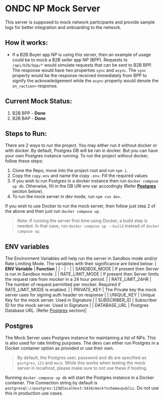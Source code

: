 # ONDC NP Mock Server
This server is supposed to mock network participants and provide sample logs for better integration and onboarding to the network. 

## How it works:
 - If a B2B Buyer app NP is using this server, then an example of usage could be to mock a B2B seller app NP (BPP). Requests to `/api/b2b/bpp/*` would simulate requests that can be sent to B2B BPP. The response would have two properties `sync` and `async`. The `sync` property would be the response received immediately from BPP to signify the acknowledgement while the `async` property would denote the `on_<action>` response.

## Current Mock Status:
1. B2B BPP - **Done**
2. B2B BAP - **Done**

## Steps to Run:
There are 2 ways to run the project. You may either run it without docker or with docker. By default, Postgres DB will be ran in docker. But you can have your own Postgres instance running. To run the project without docker, follow these steps:
1. Clone the Repo, move into the project root and run `npm i`.
2. Copy the `copy.env` and name the copy `.env`. Fill the required values
4. If you wish to run Postgres in a docker instance then run `docker compose up db`. Otherwise, fill in the DB URI env var accordingly (Refer **[Postgres](#postgres)** section below).
3. To run the mock server in dev mode, run `npm run dev`.

If you wish to use Docker to run the mock server, then follow just step 2 of the above and then just run `docker compose up`. 
> Note: If running the server first time using Docker, a build step is needed. In that case, run `docker compose up --build` instead of `docker compose up`.

## ENV variables
The Environment Variables will help run the server in Sandbox mode and/or Rate Limiting Mode. The variables with their significance are listed below:
| **ENV Variable** | **Function** |
| - | - |
| SANDBOX_MODE | If present then Server is run in Sandbox mode. |
| RATE_LIMIT_MODE | If present then Server limits the request rate from _mocker_ in a 24 hour period. |
| RATE_LIMIT_24HR | The number of request permitted per mocker. Required if RATE_LIMIT_MODE is enabled. |
| PRIVATE_KEY | The Private key the mock server uses for signing auth header on response |
| UNIQUE_KEY | Unique Key for the mock server. Used in Signature |
| SUBSCRIBER_ID | Subscriber ID for the mock server. Used in Signature |
| DATABASE_URL | Postgres Database URL. (Refer [Postgres](#postgres) section)|

## Postgres
The Mock Server uses Postgres instance for maintaining a list of NPs. This is also used for rate limiting purposes. The devs can either run Postgres in a Docker container option as provided or use their own.

> By default, the Postgres user, password and db are specified as `postgres`, `123` and `mock`. While this works when testing the mock server in localhost, please make sure to not use these if hosting.

Running `docker compose up db` will start the Postgres instance in a Docker container. The Connection string by default is `postgresql://postgres:123@localhost:5434/mock?schema=public`. Do not use this in production use cases.
